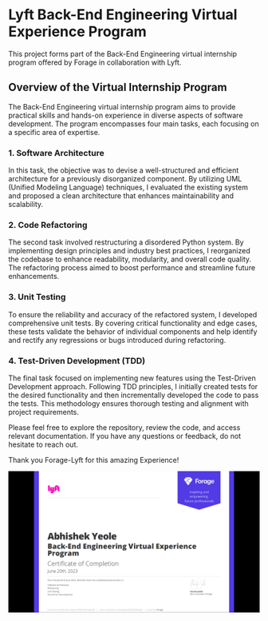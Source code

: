 # Lyft Back-End Engineering Virtual Experience Program
This project forms part of the Back-End Engineering virtual internship program offered by Forage in collaboration with Lyft.
## Overview of the Virtual Internship Program
The Back-End Engineering virtual internship program aims to provide practical skills and hands-on experience in diverse aspects of software development. The program encompasses four main tasks, each focusing on a specific area of expertise.

### 1. Software Architecture
In this task, the objective was to devise a well-structured and efficient architecture for a previously disorganized component. By utilizing UML (Unified Modeling Language) techniques, I evaluated the existing system and proposed a clean architecture that enhances maintainability and scalability.

### 2. Code Refactoring
The second task involved restructuring a disordered Python system. By implementing design principles and industry best practices, I reorganized the codebase to enhance readability, modularity, and overall code quality. The refactoring process aimed to boost performance and streamline future enhancements.

### 3. Unit Testing
To ensure the reliability and accuracy of the refactored system, I developed comprehensive unit tests. By covering critical functionality and edge cases, these tests validate the behavior of individual components and help identify and rectify any regressions or bugs introduced during refactoring.

### 4. Test-Driven Development (TDD)
The final task focused on implementing new features using the Test-Driven Development approach. Following TDD principles, I initially created tests for the desired functionality and then incrementally developed the code to pass the tests. This methodology ensures thorough testing and alignment with project requirements.

Please feel free to explore the repository, review the code, and access relevant documentation. If you have any questions or feedback, do not hesitate to reach out.

Thank you Forage-Lyft for this amazing Experience!

<img width="509" alt="CompletionCert" src="https://raw.githubusercontent.com/abhishek-yeole/forage-lyft-starter-repo/main/Forage-Lyft%20Internship.png">
